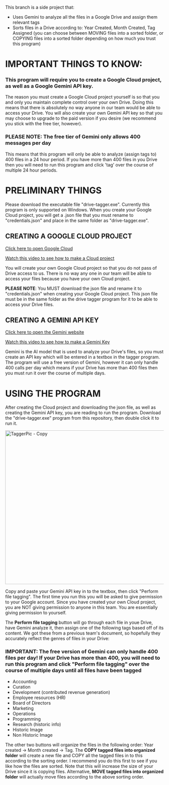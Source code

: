 This branch is a side project that:
* Uses Gemini to analyze all the files in a Google Drive and assign them relevant tags
* Sorts files in a Drive according to: Year Created, Month Created, Tag Assigned (you can choose between MOVING files into a sorted folder, or COPYING files into a sorted folder depending on how much you trust this program)

# IMPORTANT THINGS TO KNOW:
### This program will require you to create a Google Cloud project, as well as a Google Gemini API key. 
The reason you must create a Google Cloud project yourself is so that you and only you maintain complete control over your own Drive. Doing this means that there is absolutely no way anyone in our team would be able to access your Drive. 
You will also create your own Gemini API key so that you may choose to upgrade to the paid version if you desire (we recommend you stick with the free tier, however).

### PLEASE NOTE: The free tier of Gemini only allows 400 messages per day
This means that this program will only be able to analyze (assign tags to) 400 files in a 24 hour period. If you have more than 400 files in you Drive then you will need to run this program and click 'tag' over the course of multiple 24 hour periods.

# PRELIMINARY THINGS
Please download the executable file "drive-tagger.exe". Currently this program is only supported on Windows. 
When you create your Google Cloud project, you will get a .json file that you must rename to "credentials.json" and place in the same folder as "drive-tagger.exe".

## CREATING A GOOGLE CLOUD PROJECT

[Click here to open Google Cloud](https://console.cloud.google.com/)

[Watch this video to see how to make a Cloud project](https://youtu.be/gx7stcEErJc)

You will create your own Google Cloud project so that you do not pass of Drive access to us. There is no way any one in our team will be able to access your files because you have your own Cloud project.

**PLEASE NOTE**: You MUST download the json file and rename it to "credentials.json" when creating your Google Cloud project. This json file must be in the same folder as the drive tagger program for it to be able to access your Drive files.


## CREATING A GEMINI API KEY

[Click here to open the Gemini website](https://aistudio.google.com/)

[Watch this video to see how to make a Gemini Key](https://www.youtube.com/watch?v=oAe-IqvlUVk)

Gemini is the AI model that is used to analyze your Drive's files, so you must create an API key which will be entered in a textbox in the tagger program. The program will use a free version of Gemini, however it can only handle 400 calls per day which means if your Drive has more than 400 files then you must run it over the course of multiple days.

# USING THE PROGRAM

After creating the Cloud project and downloading the json file, as well as creating the Gemini API key, you are reading to run the program. Download the "drive-tagger.exe" program from this repository, then double click it to run it.

<img width="758" height="489" alt="TaggerPic - Copy" src="https://github.com/user-attachments/assets/ab7f9a79-e54c-4a27-b9f2-bad09bb9299a" />

Copy and paste your Gemini API key in to the textbox, then click "Perform file tagging". The first time you run this you will be asked to give permission to your Google account. Since you have created your own Cloud project, you are NOT giving permission to anyone in this team. You are essentially giving permission to yourself. 

The **Perform file tagging** button will go through each file in youe Drive, have Gemini analyze it, then assign one of the following tags based off of its content. We got these from a previous team's document, so hopefully they accurately reflect the genres of files in your Drive:
### IMPORTANT: The free version of Gemini can only handle 400 files per day! If your Drive has more than 400, you will need to run this program and click "Perform file tagging" over the course of multiple days until all files have been tagged

* Accounting
* Curation
* Development (contributed revenue generation)
* Employee resources (HR)
* Board of Directors
* Marketing
* Operations
* Programming
* Research (historic info)
* Historic Image
* Non Historic Image

The other two buttons will organize the files in the following order: Year created -> Month created -> Tag.
The **COPY tagged files into organized folder** will create a new file and COPY all the tagged files in to this according to the sorting order. I recommend you do this first to see if you like how the files are sorted. Note that this will increase the size of your Drive since it is copying files.
Alternative, **MOVE tagged files into organized folder** will actually move files according to the above sorting order. 

